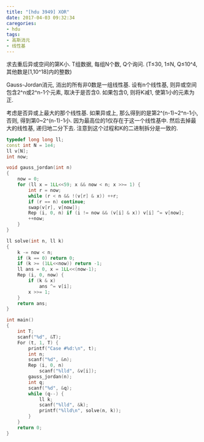 ```yaml
---
title: "[hdu 3949] XOR"
date: 2017-04-03 09:32:34
caregories:
- hdu
tags:
- 高斯消元
- 线性基
---
```

求去重后异或空间的第K小. T组数据, 每组N个数, Q个询问. (T&le;30, 1&le;N, Q&le;10^4, 其他数是[1,10^18]内的整数)
<!--more-->
Gauss-Jordan消元, 消出的所有非0数是一组线性基. 设有n个线性基, 则异或空间包含2^n或2^n-1个元素, 取决于是否含0. 如果包含0, 则将K减1, 使第1小的元素为正.

考虑是否异或上最大的那个线性基. 如果异或上, 那么得到的是第2^(n-1)~2^n-1小, 否则, 得到第0~2^(n-1)-1小. 因为最高位的1仅存在于这一个线性基中. 然后去掉最大的线性基, 递归地二分下去. 注意到这个过程和K的二进制拆分是一致的.

```cpp
typedef long long ll;
const int N = 1e4;
ll v[N];
int now;

void gauss_jordan(int n)
{
	now = 0;
	for (ll x = 1LL<<59; x && now < n; x >>= 1) {
		int r = now;
		while (r < n && !(v[r] & x)) ++r;
		if (r == n) continue;
		swap(v[r], v[now]);
		Rep (i, 0, n) if (i != now && (v[i] & x)) v[i] ^= v[now];
		++now;
	}
}

ll solve(int n, ll k)
{
	k -= now < n;
	if (k == 0) return 0;
	if (k >= (1LL<<now)) return -1;
	ll ans = 0, x = 1LL<<(now-1);
	Rep (i, 0, now) {
		if (k & x)
			ans ^= v[i];
		x >>= 1;
	}
	return ans;
}

int main()
{
	int T;
	scanf("%d", &T);
	For (t, 1, T) {
		printf("Case #%d:\n", t);
		int n;
		scanf("%d", &n);
		Rep (i, 0, n)
			scanf("%lld", &v[i]);
		gauss_jordan(n);
		int q;
		scanf("%d", &q);
		while (q--) {
			ll k;
			scanf("%lld", &k);
			printf("%lld\n", solve(n, k));
		}
	}
	return 0;
}
```